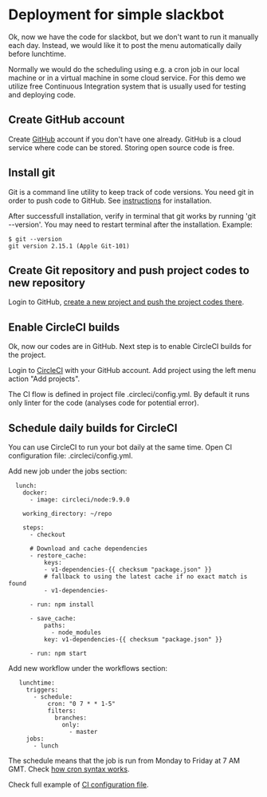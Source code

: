 # Deployment for simple slackbot

Ok, now we have the code for slackbot, but we don't want to run it manually each day. Instead, we would like it to post the menu automatically daily before lunchtime.

Normally we would do the scheduling using e.g. a cron job in our local machine or in a virtual machine in some cloud service. For this demo we utilize free Continuous Integration system that is usually used for testing and deploying code.

## Create GitHub account

Create [GitHub](https://github.com/join) account if you don't have one already. GitHub is a cloud service where code can be stored. Storing open source code is free.

## Install git

Git is a command line utility to keep track of code versions. You need git in order to push code to GitHub. See [instructions](https://git-scm.com/book/en/v2/Getting-Started-Installing-Git) for installation.

After successfull installation, verify in terminal that git works by running 'git --version'. You may need to restart terminal after the installation. Example:

```
$ git --version
git version 2.15.1 (Apple Git-101)
```

## Create Git repository and push project codes to new repository

Login to GitHub, [create a new project and push the project codes there](https://help.github.com/articles/adding-an-existing-project-to-github-using-the-command-line/).

## Enable CircleCI builds

Ok, now our codes are in GitHub. Next step is to enable CircleCI builds for the project.

Login to [CircleCI](https://circleci.com/dashboard) with your GitHub account. Add project using the left menu action "Add projects".

The CI flow is defined in project file .circleci/config.yml. By default it runs only linter for the code (analyses code for potential error).

## Schedule daily builds for CircleCI

You can use CircleCI to run your bot daily at the same time. Open CI configuration file: .circleci/config.yml.

Add new job under the jobs section:

```
  lunch:
    docker:
      - image: circleci/node:9.9.0

    working_directory: ~/repo

    steps:
      - checkout

      # Download and cache dependencies
      - restore_cache:
          keys:
          - v1-dependencies-{{ checksum "package.json" }}
          # fallback to using the latest cache if no exact match is found
          - v1-dependencies-

      - run: npm install

      - save_cache:
          paths:
            - node_modules
          key: v1-dependencies-{{ checksum "package.json" }}
        
      - run: npm start
```

Add new workflow under the workflows section:

```
   lunchtime:
     triggers:
       - schedule:
           cron: "0 7 * * 1-5"
           filters:
             branches:
               only:
                 - master
     jobs:
       - lunch

```

The schedule means that the job is run from Monday to Friday at 7 AM GMT.
Check [how cron syntax works](https://crontab.guru/).

Check full example of [CI configuration file](../.circleci/config.yml).
